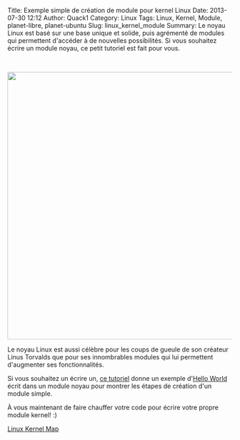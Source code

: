 Title: Exemple simple de création de module pour kernel Linux
Date: 2013-07-30 12:12
Author: Quack1
Category: Linux
Tags: Linux, Kernel, Module, planet-libre, planet-ubuntu
Slug: linux_kernel_module
Summary: Le noyau Linux est basé sur une base unique et solide, puis agrémenté de modules qui permettent d'accéder à de nouvelles possibilités. Si vous souhaitez écrire un module noyau, ce petit tutoriel est fait pour vous.

&nbsp;
<div align=center><img src="static/upload/linux_kernel_map.png" width="600" align=center /></div>

Le noyau Linux est aussi célèbre pour les coups de gueule de son créateur Linus Torvalds que pour ses innombrables modules qui lui permettent d'augmenter ses fonctionnalités.

Si vous souhaitez un écrire un, [ce tutoriel](http://www.thegeekstuff.com/2013/07/write-linux-kernel-module/?utm_source=feedburner&utm_medium=feed&utm_campaign=Feed%3A+TheGeekStuff+%28The+Geek+Stuff%29) donne un exemple d'[Hello World](http://fr.wikipedia.org/wiki/Hello_world) écrit dans un module noyau pour montrer les étapes de création d'un module simple.

À vous maintenant de faire chauffer votre code pour écrire votre propre module kernel! :)

[Linux Kernel Map](http://upload.wikimedia.org/wikipedia/commons/5/5b/Linux_kernel_map.png)